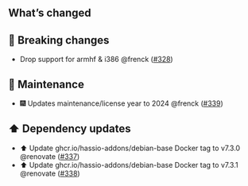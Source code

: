 ## What’s changed

## 🚨 Breaking changes

- Drop support for armhf & i386 @frenck ([#328](https://github.com/hassio-addons/addon-nut/pull/328))

## 🧰 Maintenance

- 🎆 Updates maintenance/license year to 2024 @frenck ([#339](https://github.com/hassio-addons/addon-nut/pull/339))

## ⬆️ Dependency updates

- ⬆️ Update ghcr.io/hassio-addons/debian-base Docker tag to v7.3.0 @renovate ([#337](https://github.com/hassio-addons/addon-nut/pull/337))
- ⬆️ Update ghcr.io/hassio-addons/debian-base Docker tag to v7.3.1 @renovate ([#338](https://github.com/hassio-addons/addon-nut/pull/338))
